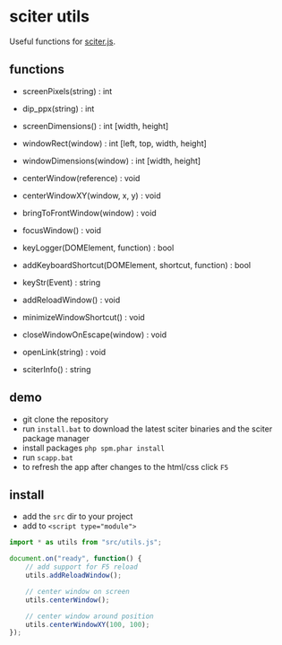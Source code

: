 # sciter utils

Useful functions for [sciter.js](https://sciter.com/).

## functions

- screenPixels(string) : int
- dip_ppx(string) : int
- screenDimensions() : int [width, height]
- windowRect(window) : int [left, top, width, height]
- windowDimensions(window) : int [width, height]
- centerWindow(reference) : void
- centerWindowXY(window, x, y) : void
- bringToFrontWindow(window) : void
- focusWindow() : void

- keyLogger(DOMElement, function) : bool
- addKeyboardShortcut(DOMElement, shortcut, function) : bool
- keyStr(Event) : string

- addReloadWindow() : void
- minimizeWindowShortcut() : void
- closeWindowOnEscape(window) : void

- openLink(string) : void

- sciterInfo() : string

## demo

- git clone the repository
- run `install.bat` to download the latest sciter binaries and the sciter package manager
- install packages `php spm.phar install`
- run `scapp.bat`
- to refresh the app after changes to the html/css click `F5`

## install

- add the `src` dir to your project
- add to `<script type="module">`

```js
import * as utils from "src/utils.js";

document.on("ready", function() {
    // add support for F5 reload
    utils.addReloadWindow();

    // center window on screen
    utils.centerWindow();

    // center window around position
    utils.centerWindowXY(100, 100);
});
```
